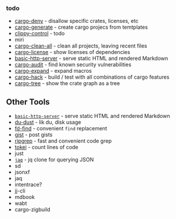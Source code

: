 ### todo

- [cargo-deny](https://crates.io/crates/cargo-deny) - disallow specific crates, licenses, etc
- [cargo-generate](https://crates.io/crates/cargo-generate) - create cargo projecs from temtplates
- [clippy-control](https://crates.io/crates/clippy-control) - todo
- miri
- [cargo-clean-all](https://crates.io/crates/cargo-clean-all) - clean all projects, leaving recent files
- [cargo-license](https://crates.io/crates/cargo-license) - show licenses of dependencies
- [basic-http-server](https://crates.io/crates/basic-http-server) - serve static HTML and rendered Markdown
- [cargo-audit](https://crates.io/crates/cargo-audit) - find known security vulnerabilities
- [cargo-expand](https://github.com/dtolnay/cargo-expand) - expand macros
- [cargo-hack](https://crates.io/crates/cargo-hack) - build / test with all combinations of cargo features
- [cargo-tree](https://crates.io/crates/cargo-tree) - show the crate graph as a tree


## Other Tools

- [`basic-http-server`](https://crates.io/crates/basic-http-server) - serve static HTML and rendered Markdown
- [du-dust](https://crates.io/crates/du-dust) - lik du, disk usage
- [fd-find](https://crates.io/crates/fd-find) - convenient `find` replacement
- [gist](https://crates.io/crates/gist) - post gists
- [ripgrep](https://crates.io/crates/ripgrep) - fast and convenient code grep
- [tokei](https://crates.io/crates/tokei) - count lines of code
- just
- [`jaq`](https://crates.io/crates/jaq) - jq clone for querying JSON
- sd
- jsonxf
- jaq
- intentrace?
- jj-cli
- mdbook
- wabt
- cargo-zigbuild

